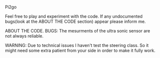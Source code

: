 Pi2go

Feel free to play and experiment with the code.
If any undocumented bugs(look at the ABOUT THE CODE section) appear please inform me.

ABOUT THE CODE.
BUGS:
    The mesurments of the ultra sonic sensor are not always reliable.
    
WARNING:
    Due to technical issues I haven't test the steering class.
    So it might need some extra patient from your side in order to make it fully work.
